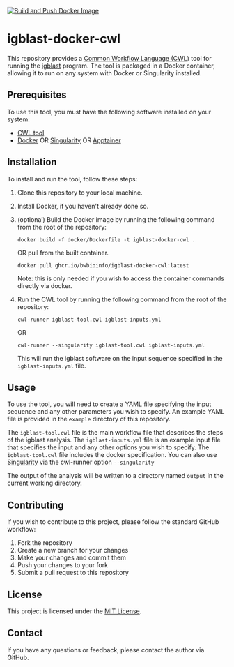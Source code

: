 [![Build and Push Docker Image](https://github.com/bwbioinfo/igblast-docker-cwl/actions/workflows/build-and-push.yml/badge.svg)](https://github.com/bwbioinfo/igblast-docker-cwl/actions/workflows/build-and-push.yml)

# igblast-docker-cwl

This repository provides a [Common Workflow Language (CWL)](https://www.commonwl.org/) tool for running the [igblast](link) program. The tool is packaged in a Docker container, allowing it to run on any system with Docker or Singularity installed.

## Prerequisites

To use this tool, you must have the following software installed on your system:

- [CWL tool](https://github.com/common-workflow-language/cwltool)
- [Docker](https://www.docker.com/) OR [Singularity](https://sylabs.io/singularity/) OR [Apptainer](https://apptainer.org/)

## Installation

To install and run the tool, follow these steps:

1. Clone this repository to your local machine.
2. Install Docker, if you haven't already done so.
3. (optional) Build the Docker image by running the following command from the root of the repository:

    ```
    docker build -f docker/Dockerfile -t igblast-docker-cwl .
    ```
    OR pull from the built container.
    ```
    docker pull ghcr.io/bwbioinfo/igblast-docker-cwl:latest
    ```
   Note: this is only needed if you wish to access the container commands directly via docker.
4. Run the CWL tool by running the following command from the root of the repository:

    ```
    cwl-runner igblast-tool.cwl igblast-inputs.yml
    ```
    OR
    ```
    cwl-runner --singularity igblast-tool.cwl igblast-inputs.yml
    ```

   This will run the igblast software on the input sequence specified in the `igblast-inputs.yml` file.

## Usage

To use the tool, you will need to create a YAML file specifying the input sequence and any other parameters you wish to specify. An example YAML file is provided in the `example` directory of this repository.

The `igblast-tool.cwl` file is the main workflow file that describes the steps of the igblast analysis. The `igblast-inputs.yml` file is an example input file that specifies the input and any other options you wish to specify. The `igblast-tool.cwl` file includes the docker specification. You can also use [Singularity](https://sylabs.io/singularity/) via the cwl-runner option `--singularity` 

The output of the analysis will be written to a directory named `output` in the current working directory.

## Contributing

If you wish to contribute to this project, please follow the standard GitHub workflow:

1. Fork the repository
2. Create a new branch for your changes
3. Make your changes and commit them
4. Push your changes to your fork
5. Submit a pull request to this repository

## License

This project is licensed under the [MIT License](https://github.com/bwbioinfo/igblast-docker-cwl/blob/main/LICENSE).

## Contact

If you have any questions or feedback, please contact the author via GitHub.